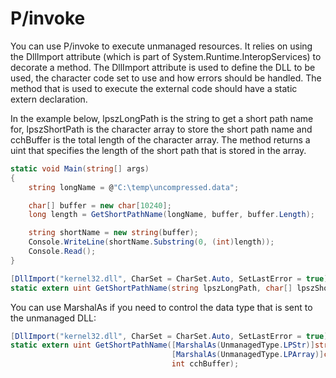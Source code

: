 # P/invoke


You can use P/invoke to execute unmanaged resources. It relies on using the DllImport attribute (which is part of System.Runtime.InteropServices) to decorate a method. The DllImport attribute is used to define the DLL to be used, the character code set to use and how errors should be handled. The method that is used to execute the external code should have a static extern declaration.

In the example below, lpszLongPath is the string to get a short path name for, lpszShortPath is the character array to store the short path name and cchBuffer is the total length of the character array. The method returns a uint that specifies the length of the short path that is stored in the array.

```csharp
static void Main(string[] args)
{
    string longName = @"C:\temp\uncompressed.data";

    char[] buffer = new char[10240];
    long length = GetShortPathName(longName, buffer, buffer.Length);

    string shortName = new string(buffer);
    Console.WriteLine(shortName.Substring(0, (int)length));
    Console.Read();
}

[DllImport("kernel32.dll", CharSet = CharSet.Auto, SetLastError = true)]
static extern uint GetShortPathName(string lpszLongPath, char[] lpszShortPath, int cchBuffer);
```

You can use MarshalAs if you need to control the data type that is sent to the unmanaged DLL: 

```csharp
[DllImport("kernel32.dll", CharSet = CharSet.Auto, SetLastError = true)]
static extern uint GetShortPathName([MarshalAs(UnmanagedType.LPStr)]string lpszLongPath,
                                    [MarshalAs(UnmanagedType.LPArray)]char[] lpszShortPath,
                                    int cchBuffer);
```
<!--stackedit_data:
eyJoaXN0b3J5IjpbLTYzODk4MzM5Ml19
-->